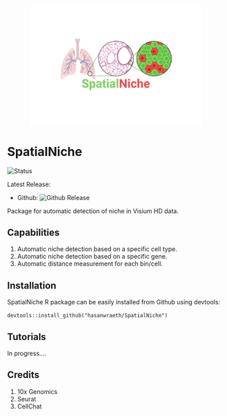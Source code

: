 <p align="center">
  <img width="400"  src="https://github.com/hasanwraeth/SpatialNiche/blob/main/SpatialNiche_logo.png">
</p>

# SpatialNiche

![Status](https://img.shields.io/badge/build-beta-blue)

Latest Release:
* Github: ![Github Release](https://img.shields.io/badge/release-v0.1.0-blue)

Package for automatic detection of niche in Visium HD data.

## Capabilities
1. Automatic niche detection based on a specific cell type.
2. Automatic niche detection based on a specific gene.
3. Automatic distance measurement for each bin/cell.


## Installation

SpatialNiche R package can be easily installed from Github using devtools:  

```
devtools::install_github("hasanwraeth/SpatialNiche")
```


## Tutorials

In progress....


## Credits
1. 10x Genomics
2. Seurat
3. CellChat
